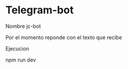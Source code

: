 # Telegram-bot

Nombre jc-bot

Por el momento reponde con el texto que recibe

Ejecucion 

npm run dev
